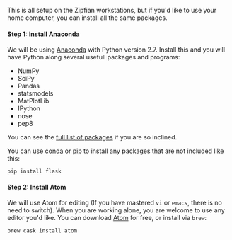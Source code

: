 This is all setup on the Zipfian workstations, but if you'd like to use your home computer, you can install all the same packages.

#### Step 1: Install Anaconda

We will be using [Anaconda](https://store.continuum.io/cshop/anaconda/) with Python version 2.7. Install this and you will have Python along several usefull packages and programs:

* NumPy
* SciPy
* Pandas
* statsmodels
* MatPlotLib
* IPython
* nose
* pep8

You can see the [full list of packages](http://docs.continuum.io/anaconda/pkg-docs.html) if you are so inclined.

You can use [conda](http://www.continuum.io/blog/conda) or pip to install any packages that are not included like this:

```
pip install flask
```

#### Step 2: Install Atom

We will use Atom for editing (If you have mastered `vi` or `emacs`, there is no need to switch). When you are working alone, you are welcome to use any editor you'd like. You can download [Atom](https://atom.io) for free, or install via `brew`:

```
brew cask install atom
```
